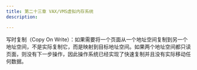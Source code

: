 ```yaml
---
title: 第二十三章 VAX/VMS虚拟内存系统
description: 

---
```



写时复制（Copy On Write）：如果需要将一个页面从一个地址空间复制到另一个地址空间，不是实际复制它，而是映射到目标地址空间。如果两个地址空间都只读页面，则没有下一步操作，因此操作系统已经实现了快速复制并且没有实际移动任何数据。